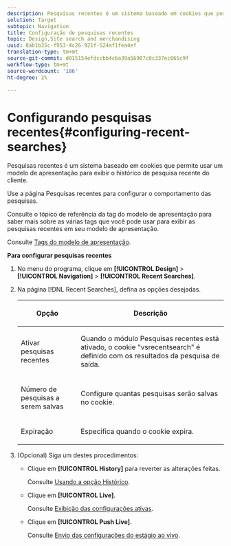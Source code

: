 ```yaml
---
description: Pesquisas recentes é um sistema baseado em cookies que permite usar um modelo de apresentação para exibir o histórico de pesquisa recente do cliente.
solution: Target
subtopic: Navigation
title: Configuração de pesquisas recentes
topic: Design,Site search and merchandising
uuid: 8ab1b35c-f953-4c26-921f-524af1fea4ef
translation-type: tm+mt
source-git-commit: d015154efdccbb4c6a39a56907c0c337ec065c9f
workflow-type: tm+mt
source-wordcount: '186'
ht-degree: 2%

---
```



# Configurando pesquisas recentes{#configuring-recent-searches}

Pesquisas recentes é um sistema baseado em cookies que permite usar um modelo de apresentação para exibir o histórico de pesquisa recente do cliente.

Use a página Pesquisas recentes para configurar o comportamento das pesquisas.

Consulte o tópico de referência da tag do modelo de apresentação para saber mais sobre as várias tags que você pode usar para exibir as pesquisas recentes em seu modelo de apresentação.

Consulte [Tags do modelo de apresentação](../c-appendices/c-templates.md#reference_F1BBF616BCEC4AD7B2548ECD3CA74C64).

**Para configurar pesquisas recentes**

1. No menu do programa, clique em **[!UICONTROL Design]** > **[!UICONTROL Navigation]** > **[!UICONTROL Recent Searches]**.
1. Na página [!DNL Recent Searches], defina as opções desejadas.

   <!-- 
   
   r_recent_searches_options.xml
   
   -->

   <table> 
    <thead> 
      <tr> 
      <th colname="col1" class="entry"> <p>Opção </p> </th> 
      <th colname="col2" class="entry"> <p>Descrição </p> </th> 
      </tr> 
    </thead>
    <tbody> 
      <tr> 
      <td colname="col1"> <p>Ativar pesquisas recentes </p> </td> 
      <td colname="col2"> <p> Quando o módulo Pesquisas recentes está ativado, o cookie "vsrecentsearch" é definido com os resultados da pesquisa de saída. </p> </td> 
      </tr> 
      <tr> 
      <td colname="col1"> <p>Número de pesquisas a serem salvas </p> </td> 
      <td colname="col2"> <p>Configure quantas pesquisas serão salvas no cookie. </p> </td> 
      </tr> 
      <tr> 
      <td colname="col1"> <p>Expiração </p> </td> 
      <td colname="col2"> <p>Especifica quando o cookie expira. </p> </td> 
      </tr> 
    </tbody> 
    </table>

1. (Opcional) Siga um destes procedimentos:

   * Clique em **[!UICONTROL History]** para reverter as alterações feitas.

      Consulte [Usando a opção Histórico](../t-using-the-history-option.md#task_70DD3F87A67242BBBD2CB27156F43002).

   * Clique em **[!UICONTROL Live]**.

      Consulte [Exibição das configurações ativas](../c-about-staging.md#task_401A0EBDB5DB4D4CA933CBA7BECDC10F).

   * Clique em **[!UICONTROL Push Live]**.

      Consulte [Envio das configurações do estágio ao vivo](../c-about-staging.md#task_44306783B4C0408AAA58B471DAF2D9A4).

